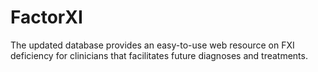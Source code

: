 # FactorXI
The updated database provides an easy-to-use web resource on FXI deficiency for clinicians that facilitates future diagnoses and treatments.
